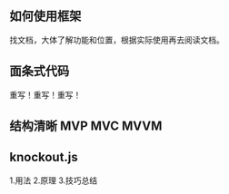 ## 如何使用框架
找文档，大体了解功能和位置，根据实际使用再去阅读文档。
## 面条式代码
重写！重写！重写！

## 结构清晰 MVP MVC MVVM

## knockout.js 
1.用法
2.原理
3.技巧总结
